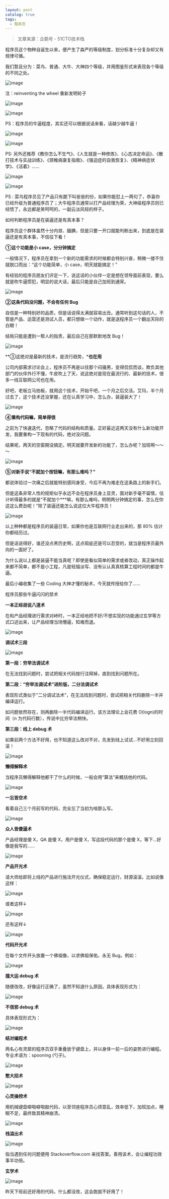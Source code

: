 ```yaml
---
layout: post
catalog: true
tags:
  - 程序员
---
```

>文章来源：企鹅号 - 51CTO技术栈

程序员这个物种自诞生以来，便产生了森严的等级制度，划分标准十分复杂却又有规律可循。

我们暂且分为：菜鸟、普通、大牛、大神四个等级，并用图鉴形式来表现各个等级的不同之处。

![image](http://upload-images.jianshu.io/upload_images/6943526-bb9b2176d13b1fa9.jpeg?imageMogr2/auto-orient/strip%7CimageView2/2/w/1240)

注：reinventing the wheel 重新发明轮子

![image](http://upload-images.jianshu.io/upload_images/6943526-cd706a495214b436.jpeg?imageMogr2/auto-orient/strip%7CimageView2/2/w/1240)

![image](http://upload-images.jianshu.io/upload_images/6943526-62027991efc3e78b.jpeg?imageMogr2/auto-orient/strip%7CimageView2/2/w/1240)

PS：程序员的牛逼程度，其实还可以根据说话来看，话越少越牛逼！

![image](http://upload-images.jianshu.io/upload_images/6943526-ef6574dfb49eb634.jpeg?imageMogr2/auto-orient/strip%7CimageView2/2/w/1240)

![image](http://upload-images.jianshu.io/upload_images/6943526-9ce94aed9f6caeca.jpeg?imageMogr2/auto-orient/strip%7CimageView2/2/w/1240)

PS: 另外还推荐《教你怎么不生气》、《人生就是一种修炼》、《心态决定命运》、《散打技术与实战训练》、《颈椎病康复指南》、《强迫症的自我恢复》、《精神病症状学》、《活着》……

![image](http://upload-images.jianshu.io/upload_images/6943526-eeb3e0e188dc9b11.jpeg?imageMogr2/auto-orient/strip%7CimageView2/2/w/1240)

![image](http://upload-images.jianshu.io/upload_images/6943526-ce45a02a379be074.jpeg?imageMogr2/auto-orient/strip%7CimageView2/2/w/1240)

PS : 菜鸟程序员见了产品只有跪下叫爸爸的份，如果你能怼上一两句了，恭喜你已经升级为普通程序员了；大牛程序员通常以打产品经理为荣，大神级程序员则已经悟了，永远都是笑呵呵的，一副云淡风轻的样子。

如何判断程序员是在装逼还是有真本事？

程序员这个群体虽然十分内敛、腼腆，但是只要一开口就能判断出来，到底是在装逼还是有真本事，不信往下看！

**①这个功能是小 case，分分钟搞定**

一般情况下，程序员在拿到一个新的功能需求的时候都会特别兴奋，稍微一搂不住就脱口而出：“这个功能简单，小 case，明天就能搞定！”

有经验的程序员朋友们评定一下，说这话的小伙伴一定是想在领导面前表现，要么就是吹牛逼惯犯，明显的说大话，最后只能是自己加班到通宵。

![image](http://upload-images.jianshu.io/upload_images/6943526-b854f6c2cad875ac.jpeg?imageMogr2/auto-orient/strip%7CimageView2/2/w/1240)

**②这条代码没问题，不会有任何 Bug**

自信是一种特别好的品质，但是话说得太满就容易出丑。通常听到这句话的人，不管是产品、运营还是测试人员，都只想做一个动作，就是送程序员一个翻出天际的白眼！

结局只能是遭到一帮人的指责，最后自己在那默默地改 Bug！

![image](http://upload-images.jianshu.io/upload_images/6943526-4267e8c168291aa1.gif?imageMogr2/auto-orient/strip)

**③这绝对是最新的技术，是流行趋势，***也在用**

公司内部需求讨论会上，程序员不再是以往那个闷骚男，变得侃侃而谈，欺负其他部门的伙伴外行不懂，牛皮吹上了天，说这绝对是现在最流行的、最新的技术，很多一线互联网公司也在用。

好吧，老板立马拍板，就用这个技术，开始干吧，一个月之后交活。艾玛，半个月过去了，这个技术还没掌握，还在认真学习中，怎么办，装逼装大了！

![image](http://upload-images.jianshu.io/upload_images/6943526-ffa9720285ddf713.jpeg?imageMogr2/auto-orient/strip%7CimageView2/2/w/1240)

**④重构代码嘛，简单得很**

之前为了快速迭代，忽略了代码的结构和质量。正好最近这两天没有什么新功能开发，我要重构一下现有的代码，绝对没问题。

结果呢，两天的空窗期没搞定。明天就要开发新的功能了，怎么办呢？加班啊～～～

![image](http://upload-images.jianshu.io/upload_images/6943526-7b82d3bf0907677f.jpeg?imageMogr2/auto-orient/strip%7CimageView2/2/w/1240)

**⑤对新手说“不就加个按钮嘛，有那么难吗？”**

都说体验过一次痛之后就能特别感同身受，今后不再为难走在这条路上的新手们。

但是这条非常人性的规矩似乎永远不会在程序员身上显灵，面对新手毫不留情，估计听得最多的就是“不就加个***嘛，有那么难吗，明明两分钟搞定的事，怎么在你这这么费劲呢！”除了装逼还能怎么说这位大牛程序员！

![image](http://upload-images.jianshu.io/upload_images/6943526-ae8dabdfaaa56123.jpeg?imageMogr2/auto-orient/strip%7CimageView2/2/w/1240)

以上种种都是程序员的装逼日常，如果你也是互联网行业走出来的，那 80% 估计你都经历过。

但是话说得好，谁还没点黑历史啊，这点瑕疵还是可以忍受的，就当是程序员最外向的一面好了。

为什么说以上都是装逼不能当真呢？即使是看似简单的需求或者改动，真正操作起来都不简单，都不是小工程，凡是轻描淡写、没有认认真真核算工程时间的都是牛逼。

最后小编收集了一些 Coding 大神才懂的秘术，今天就传授给你了……

程序员那些牛逼闪闪的禁术

**一本正经胡说八道术**

在和产品经理进行需求对峙时，一本正经地把不好/不想实现的功能通过玄学等方式口述出来，让产品经理当场懵逼，知难而退。

![image](http://upload-images.jianshu.io/upload_images/6943526-ddff800fcf9b26ce.gif?imageMogr2/auto-orient/strip)

**调试术三段**

![image](http://upload-images.jianshu.io/upload_images/6943526-25a4fe972309e919.jpeg?imageMogr2/auto-orient/strip%7CimageView2/2/w/1240)

**第一段：穷举法调试术**

在无法找到问题时，尝试把相关代码按行注释掉，直到找到问题所在。

**第二段：“穷举法调试术”进阶版，二分法调试术**

表现形式类似于“二分调试法术”，在无法找到问题时，尝试把相关代码删除一半并编译运行。

如问题依然存在，则再删除一半代码编译运行。该方法理论上会花费 O(logn)的时间（n 为代码行数），传说中比穷举法稍快。

**第三段：线上 debug 术**

如果前两个方法不好用，也不知道这么改对不对，先发到线上试试...不好用立刻回滚！

![image](http://upload-images.jianshu.io/upload_images/6943526-b19454bdabc9a317.jpeg?imageMogr2/auto-orient/strip%7CimageView2/2/w/1240)

**懒得解释术**

当程序员懒得解释他都干了什么的时候，一般会用“算法”来概括他的代码。

![image](http://upload-images.jianshu.io/upload_images/6943526-1f8591abcc49aa01.gif?imageMogr2/auto-orient/strip)

**一忘皆空术**

看着自己三个月前写的代码，完全忘了当初为啥那么写。

![image](http://upload-images.jianshu.io/upload_images/6943526-1ec10c07a1b73adf.jpeg?imageMogr2/auto-orient/strip%7CimageView2/2/w/1240)

**众人皆傻逼术**

产品经理是傻 X，QA 是傻 X，用户是傻 X，写这段代码的那个是傻 X，等下...好像是我写的......

![image](http://upload-images.jianshu.io/upload_images/6943526-7d05381e2a25eb0a.jpeg?imageMogr2/auto-orient/strip%7CimageView2/2/w/1240)

**产品开光术**

请大师给即将上线的产品进行施法开光仪式，确保稳定运行，财源滚滚。比如说像这样：

![image](http://upload-images.jianshu.io/upload_images/6943526-25f795314d7d694f.jpeg?imageMogr2/auto-orient/strip%7CimageView2/2/w/1240)

或者这样↓

![image](http://upload-images.jianshu.io/upload_images/6943526-ee2c90c806398d3c.jpeg?imageMogr2/auto-orient/strip%7CimageView2/2/w/1240)

还有这样↓

![image](http://upload-images.jianshu.io/upload_images/6943526-57b56f880b3d3383.jpeg?imageMogr2/auto-orient/strip%7CimageView2/2/w/1240)

**代码开光术**

在每个文件开头放置一个佛祖像，以求佛祖保佑，永无 Bug。例如：

![image](http://upload-images.jianshu.io/upload_images/6943526-4dba3fb986593984.jpeg?imageMogr2/auto-orient/strip%7CimageView2/2/w/1240)

**撞大运 debug 术**

随便改改，好像运行正确了，虽然不知道什么原因。具体表现形式为：

![image](http://upload-images.jianshu.io/upload_images/6943526-0ce6622ebf23f3af.jpeg?imageMogr2/auto-orient/strip%7CimageView2/2/w/1240)

**不信邪 debug 术**

具体表现形式为：

![image](http://upload-images.jianshu.io/upload_images/6943526-61185c53c41765f2.jpeg?imageMogr2/auto-orient/strip%7CimageView2/2/w/1240)

**结对编程术**

两名心有灵犀的程序员双手重叠放于键盘上，并以身体一前一后的姿势进行编程。专业术语为：spooning (勺子)。

![image](http://upload-images.jianshu.io/upload_images/6943526-3a8dd9ca95efec8e.jpeg?imageMogr2/auto-orient/strip%7CimageView2/2/w/1240)

**憋大招术**

![image](http://upload-images.jianshu.io/upload_images/6943526-cd5791a4f3b4545b.jpeg?imageMogr2/auto-orient/strip%7CimageView2/2/w/1240)

**心灵操控术**

用机械键盘噼啪噼啪敲代码，以至邻座程序员心烦意乱，效率低下，加班加点，睡眠不足，最终致其精神崩溃。

![image](http://upload-images.jianshu.io/upload_images/6943526-46e1b38305af6208.gif?imageMogr2/auto-orient/strip)

**栈溢出术**

![image](http://upload-images.jianshu.io/upload_images/6943526-e312680094be8b1d.gif?imageMogr2/auto-orient/strip)

指当遇到任何问题便用 Stackoverflow.com 来找答案。善用该术，会让编程功效事半功倍。

**玄学术**

![image](http://upload-images.jianshu.io/upload_images/6943526-e5f9d70902368277.gif?imageMogr2/auto-orient/strip)

昨天下班前还好用的代码，什么都没改，这会跑就不好用了！
